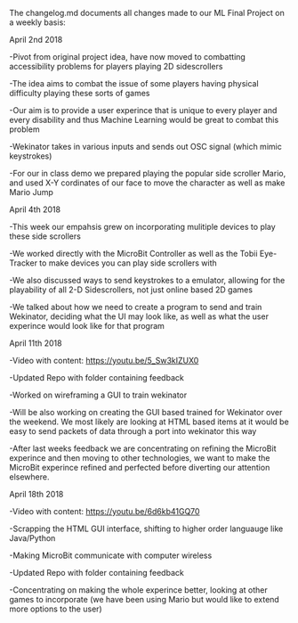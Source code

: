 The changelog.md documents all changes made to our ML Final Project on a weekly basis:

April 2nd 2018

  -Pivot from original project idea, have now moved to combatting accessibility problems for players playing 2D sidescrollers
    
  -The idea aims to combat the issue of some players having physical difficulty playing these sorts of games
    
  -Our aim is to provide a user experince that is unique to every player and every disability and thus Machine Learning would be great      to combat this problem
  
  -Wekinator takes in various inputs and sends out OSC signal (which mimic keystrokes) 
  
  -For our in class demo we prepared playing the popular side scroller Mario, and used X-Y cordinates of our face to move the character 
   as well as make Mario Jump
   
April 4th 2018
  
  -This week our empahsis grew on incorporating mulitiple devices to play these side scrollers
  
  -We worked directly with the MicroBit Controller as well as the Tobii Eye-Tracker to make devices you can play side scrollers with
  
  -We also discussed ways to send keystrokes to a emulator, allowing for the playability of all 2-D Sidescrollers, not just online based    2D   games
  
  -We talked about how we need to create a program to send and train Wekinator, deciding what the UI may look like, as well as what the    user experince would look like for that program
  
  April 11th 2018
  
  -Video with content: https://youtu.be/5_Sw3kIZUX0
  
  -Updated Repo with folder containing feedback
  
  -Worked on wireframing a GUI to train wekinator 
  
  -Will be also working on creating the GUI based trained for Wekinator over the weekend. We most likely are looking at HTML based items 
  at it would be easy to send packets of data through a port into wekinator this way
  
  -After last weeks feedback we are concentrating on refining the MicroBit experince and then moving to other technologies, we want to 
  make the MicroBit experince refined and perfected before diverting our attention elsewhere. 
  
  April 18th 2018
  
  -Video with content: https://youtu.be/6d6kb41GQ70
  
  -Scrapping the HTML GUI interface, shifting to higher order languauge like Java/Python
  
  -Making MicroBit communicate with computer wireless 
  
  -Updated Repo with folder containing feedback
  
  -Concentrating on making the whole experince better, looking at other games to incorporate (we have been using Mario but would like to    extend more options to the user)
  
